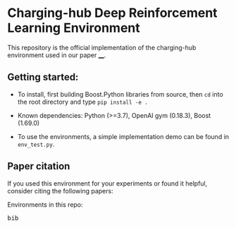 # Charging-hub Deep Reinforcement Learning Environment

This repository is the official implementation of the charging-hub environment used in our paper [__](https://sda).

## Getting started:


- To install, first building Boost.Python libraries from source, then `cd` into the root directory and type `pip install -e .` 

- Known dependencies: Python (>=3.7), OpenAI gym (0.18.3), Boost (1.69.0)

- To use the environments, a simple implementation demo can be found in `env_test.py`.

## Paper citation

If you used this environment for your experiments or found it helpful, consider citing the following papers:

Environments in this repo:
<pre>
bib
</pre>